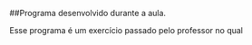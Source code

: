 ##Programa desenvolvido durante a aula.

Esse programa é um exercício passado pelo professor no qual 
